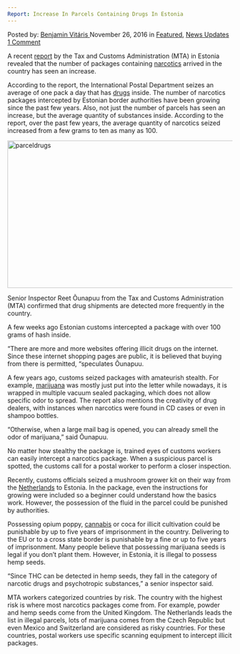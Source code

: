 ```yaml
---
Report: Increase In Parcels Containing Drugs In Estonia
---
```

<article class="post-listing post-16594 post type-post status-publish format-standard has-post-thumbnail hentry category-deepdot-news category-news-updates tag-estonia tag-increase tag-parcels tag-report">
    <div class="post-inner">
        <span>Posted by: <a href="https://www.deepdotweb.com/author/benjaminvi/" title="">Benjamin Vitáris </a></span>
    <span>November 26, 2016</span>
    <span>in <a href="https://www.deepdotweb.com/category/deepdot-news/" rel="category tag">Featured</a>, <a href="https://www.deepdotweb.com/category/news-updates/" rel="category tag">News Updates</a></span>
    <span><a href="https://www.deepdotweb.com/2016/11/26/report-increase-parcels-containing-drugs-estonia/#comments">1 Comment</a></span>
    </p>
    <div class="clear"></div>
    <div class="entry">
    <p>A recent <a href="http://www.postimees.ee/2839105/video-ja-fotod-eestlased-tellivad-narkot-ueha-enam-postiga">report</a> by the Tax and Customs Administration (MTA) in Estonia revealed that the number of packages containing <a href="https://www.deepdotweb.com/tag/narcotics/">narcotics</a> arrived in the country has seen an increase.</p>
    <p>According to the report, the International Postal Department seizes an average of one pack a day that has <a href="https://www.deepdotweb.com/tag/drugs/">drugs</a> inside. The number of narcotics packages intercepted by Estonian border authorities have been growing since the past few years. Also, not just the number of parcels has seen an increase, but the average quantity of substances inside. According to the report, over the past few years, the average quantity of narcotics seized increased from a few grams to ten as many as 100.</p>
    <p><a href="https://www.deepdotweb.com/wp-content/uploads/2016/11/parceldrugs.png"><img class="aligncenter size-full wp-image-16595" src="https://www.deepdotweb.com/wp-content/uploads/2016/11/parceldrugs.png" alt="parceldrugs" width="660" height="330" srcset="https://www.deepdotweb.com/wp-content/uploads/2016/11/parceldrugs.png 660w, https://www.deepdotweb.com/wp-content/uploads/2016/11/parceldrugs-300x150.png 300w" sizes="(max-width: 660px) 100vw, 660px" /></a></p>
    <p>Senior Inspector Reet Õunapuu from the Tax and Customs Administration (MTA) confirmed that drug shipments are detected more frequently in the country.</p>
    <p>A few weeks ago Estonian customs intercepted a package with over 100 grams of hash inside.</p>
    <p>&#8220;There are more and more websites offering illicit drugs on the internet. Since these internet shopping pages are public, it is believed that buying from there is permitted, &#8220;speculates Õunapuu.</p>
    <p>A few years ago, customs seized packages with amateurish stealth. For example, <a href="https://www.deepdotweb.com/tag/marijuana/">marijuana</a> was mostly just put into the letter while nowadays, it is wrapped in multiple vacuum sealed packaging, which does not allow specific odor to spread. The report also mentions the creativity of drug dealers, with instances when narcotics were found in CD cases or even in shampoo bottles.</p>
    <p>&#8220;Otherwise, when a large mail bag is opened, you can already smell the odor of marijuana,&#8221; said Õunapuu.</p>
    <p>No matter how stealthy the package is, trained eyes of customs workers can easily intercept a narcotics package. When a suspicious parcel is spotted, the customs call for a postal worker to perform a closer inspection.</p>
    <p>Recently, customs officials seized a mushroom grower kit on their way from the <a href="https://www.deepdotweb.com/tag/netherlands/">Netherlands</a> to Estonia. In the package, even the instructions for growing were included so a beginner could understand how the basics work. However, the possession of the fluid in the parcel could be punished by authorities.</p>
    <p><a id="post-16594-_gjdgxs"></a> Possessing opium poppy, <a href="https://www.deepdotweb.com/tag/cannabis/">cannabis</a> or coca for illicit cultivation could be punishable by up to five years of imprisonment in the country. Delivering to the EU or to a cross state border is punishable by a fine or up to five years of imprisonment. Many people believe that possessing marijuana seeds is legal if you don’t plant them. However, in Estonia, it is illegal to possess hemp seeds.</p>
    <p>&#8220;Since THC can be detected in hemp seeds, they fall in the category of narcotic drugs and psychotropic substances,&#8221; a senior inspector said.</p>
    <p>MTA workers categorized countries by risk. The country with the highest risk is where most narcotics packages come from. For example, powder and hemp seeds come from the United Kingdom. The Netherlands leads the list in illegal parcels, lots of marijuana comes from the Czech Republic but even Mexico and Switzerland are considered as risky countries. For these countries, postal workers use specific scanning equipment to intercept illicit packages.</p>
    </div>
    <span style="display:none"><a href="https://www.deepdotweb.com/tag/drugs/" rel="tag">drugs</a> <a href="https://www.deepdotweb.com/tag/estonia/" rel="tag">estonia</a> <a href="https://www.deepdotweb.com/tag/increase/" rel="tag">increase</a> <a href="https://www.deepdotweb.com/tag/parcels/" rel="tag">parcels</a> <a href="https://www.deepdotweb.com/tag/report/" rel="tag">report</a></span> <span style="display:none" class="updated">2016-11-26</span>
    <div style="display:none" class="vcard author" itemprop="author" itemscope itemtype="http://schema.org/Person"><strong class="fn" itemprop="name"><a href="https://www.deepdotweb.com/author/benjaminvi/" title="Posts by Benjamin Vitáris" rel="author">Benjamin Vitáris</a></strong></div>
    </div>
</article>

